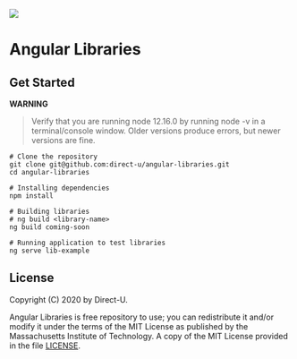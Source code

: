![](https://img.shields.io/github/license/direct-u/angular-libraries?color=orange)

# Angular Libraries

## Get Started
**WARNING**
> Verify that you are running node 12.16.0 by running node -v in a terminal/console window. 
> Older versions produce errors, but newer versions are fine.
```
# Clone the repository
git clone git@github.com:direct-u/angular-libraries.git
cd angular-libraries

# Installing dependencies
npm install

# Building libraries
# ng build <library-name>
ng build coming-soon

# Running application to test libraries
ng serve lib-example
```

## License
Copyright (C) 2020 by Direct-U.

Angular Libraries is free repository to use; you can redistribute it and/or modify it under the
terms of the MIT License as published by the Massachusetts Institute of Technology. A copy of the
MIT License provided in the file [LICENSE](LICENSE).
